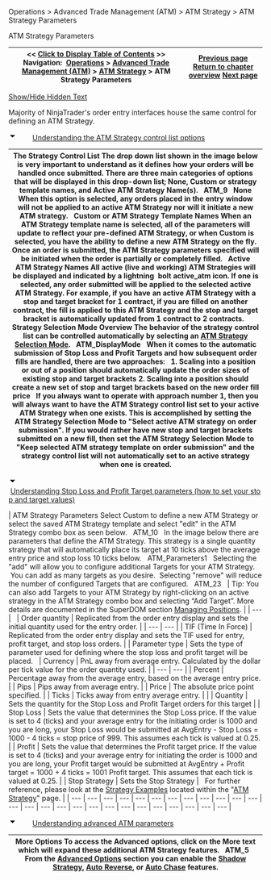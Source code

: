 ﻿


Operations \> Advanced Trade Management (ATM) \> ATM Strategy \> ATM Strategy Parameters






















 ATM Strategy Parameters







| \<\< [Click to Display Table of Contents](atm_strategy_parameters.md) \>\> **Navigation:**     [Operations](operations-1.md) \> [Advanced Trade Management (ATM)](advanced_trade_management_atm-1.md) \> [ATM Strategy](atm_strategy-1.md) \>  ATM Strategy Parameters | [Previous page](atm_strategy-1.md) [Return to chapter overview](atm_strategy-1.md) [Next page](atm_strategy_selection_mode-1.md) |
| --- | --- |




[Show/Hide Hidden Text](javascript:HMToggleExpandAll(!HMAnyToggleOpen()) "Click to open/close expanding sections")









Majority of NinjaTrader's order entry interfaces house the same control for defining an ATM Strategy.


![tog_minus](tog_minus-1.gif)        [Understanding the ATM Strategy control list options](javascript:HMToggle('toggle','UnderstandingTheAtmStrategyControlListOptions','UnderstandingTheAtmStrategyControlListOptions_ICON'))




| The Strategy Control List The drop down list shown in the image below is very important to understand as it defines how your orders will be handled once submitted. There are three main categories of options that will be displayed in this drop\-down list; None, Custom or strategy template names, and Active ATM Strategy Name(s).   ATM_9   None When this option is selected, any orders placed in the entry window will not be applied to an active ATM Strategy nor will it initiate a new ATM strategy.   Custom or ATM Strategy Template Names When an ATM Strategy template name is selected, all of the parameters will update to reflect your pre\-defined ATM Strategy, or when Custom is selected, you have the ability to define a new ATM Strategy on the fly. Once an order is submitted, the ATM Strategy parameters specified will be initiated when the order is partially or completely filled.   Active ATM Strategy Names All active (live and working) ATM Strategies will be displayed and indicated by a lightning  bolt active_atm icon. If one is selected, any order submitted will be applied to the selected active ATM Strategy. For example, if you have an active ATM Strategy with a stop and target bracket for 1 contract, if you are filled on another contract, the fill is applied to this ATM Strategy and the stop and target bracket is automatically updated from 1 contract to 2 contracts.   Strategy Selection Mode Overview The behavior of the strategy control list can be controlled automatically by selecting an [ATM Strategy Selection Mode](atm_strategy_selection_mode-1.md).   ATM_DisplayMode   When it comes to the automatic submission of Stop Loss and Profit Targets and how subsequent order fills are handled, there are two approaches:   1\. Scaling into a position or out of a position should automatically update the order sizes of existing stop and target brackets 2\. Scaling into a position should create a new set of stop and target brackets based on the new order fill price   If you always want to operate with approach number 1, then you will always want to have the ATM Strategy control list set to your active ATM Strategy when one exists. This is accomplished by setting the ATM Strategy Selection Mode to "Select active ATM strategy on order submission". If you would rather have new stop and target brackets submitted on a new fill, then set the ATM Strategy Selection Mode to "Keep selected ATM strategy template on order submission" and the strategy control list will not automatically set to an active strategy when one is created. |
| --- |



![tog_minus](tog_minus-1.gif)        [Understanding Stop Loss and Profit Target parameters (how to set your stop and target values)](javascript:HMToggle('toggle','UnderstandingStopLossAndProfitTargetParametershowToSetYourStopAndTargetValues','UnderstandingStopLossAndProfitTargetParametershowToSetYourStopAndTargetValues_ICON'))




| ATM Strategy Parameters Select Custom to define a new ATM Strategy or select the saved ATM Strategy template and select "edit" in the ATM Strategy combo box as seen below.   ATM_10   In the image below there are parameters that define the ATM Strategy. This strategy is a single quantity strategy that will automatically place its target at 10 ticks above the average entry price and stop loss 10 ticks below.   ATM_Parameters1   Selecting the "add" will allow you to configure additional Targets for your ATM Strategy.  You can add as many targets as you desire.  Selecting "remove" will reduce the number of configured Targets that are configured.   ATM_23     | Tip: You can also add Targets to your ATM Strategy by right\-clicking on an active strategy in the ATM Strategy combo box and selecting “Add Target”. More details are documented in the SuperDOM section [Managing Positions](managing_positions_superdom-1.md). | | --- |        | Order quantity | Replicated from the order entry display and sets the initial quantity used for the entry order. | | --- | --- | | TIF (Time In Force) | Replicated from the order entry display and sets the TIF used for entry, profit target, and stop loss orders. | | Parameter type | Sets the type of parameter used for defining where the stop loss and profit target will be placed.      | Currency | PnL away from average entry. Calculated by the dollar per tick value for the order quantity used. | | --- | --- | | Percent | Percentage away from the average entry, based on the average entry price. | | Pips | Pips away from average entry. | | Price | The absolute price point specified. | | Ticks | Ticks away from entry average entry. | | | Quantity | Sets the quantity for the Stop Loss and Profit Target orders for this target | | Stop Loss | Sets the value that determines the Stop Loss price. If the value is set to 4 (ticks) and your average entry for the initiating order is 1000 and you are long, your Stop Loss would be submitted at AvgEntry \- Stop Loss \= 1000 \- 4 ticks \= stop price of 999\. This assumes each tick is valued at 0\.25\. | | Profit | Sets the value that determines the Profit target price. If the value is set to 4 (ticks) and your average entry for initiating the order is 1000 and you are long, your Profit target would be submitted at AvgEntry \+ Profit target \= 1000 \+ 4 ticks \= 1001 Profit target. This assumes that each tick is valued at 0\.25\. | | Stop Strategy | Sets the Stop Strategy |      For further reference, please look at the [Strategy Examples](tutorial_atm_strategy_example_-1.md) located within the "[ATM Strategy](atm_strategy-1.md)" page. |
| --- | --- | --- | --- | --- | --- | --- | --- | --- | --- | --- | --- | --- | --- | --- | --- | --- | --- | --- | --- | --- | --- | --- | --- | --- | --- |



![tog_minus](tog_minus-1.gif)        [Understanding advanced ATM parameters](javascript:HMToggle('toggle','UnderstandingAdvancedAtmParameters','UnderstandingAdvancedAtmParameters_ICON'))




| More Options To access the Advanced options, click on the More text which will expand these additional ATM Strategy features.   ATM_5   From the [Advanced Options](advanced_options-1.md) section you can enable the [Shadow Strategy](shadow_strategy-1.md), [Auto Reverse](auto_reverse-1.md), or [Auto Chase](auto_chase-1.md) features. |
| --- |










